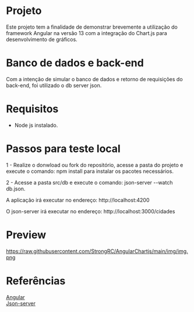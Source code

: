 # Projeto

Este projeto tem a finalidade de demonstrar brevemente a utilização do framework Angular na versão 13 com a integração do Chart.js para desenvolvimento de gráficos.

# Banco de dados e back-end

Com a intenção de simular o banco de dados e retorno de requisições do back-end, foi utilizado o db server json.

# Requisitos

  - Node js instalado.

# Passos para teste local

1 - Realize o donwload ou fork do repositório, acesse a pasta do projeto e execute o comando: npm install para instalar os pacotes necessários.

2 - Acesse a pasta src/db e execute o comando: json-server --watch db.json.

A aplicação irá executar no endereço: http://localhost:4200

O json-server irá executar no endereço: http://localhost:3000/cidades

# Preview 

https://raw.githubusercontent.com/StrongRC/AngularChartjs/main/img/img.png

# Referências

<a href="https://angular.io/">Angular<a/>   
<a href="https://www.npmjs.com/package/json-server">Json-server<a/>   
  
